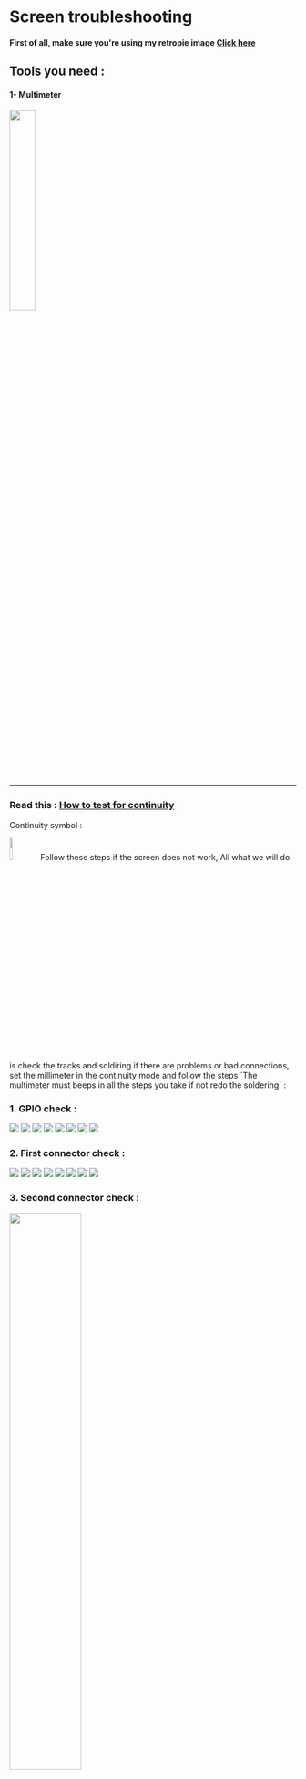 # Screen troubleshooting
#### First of all, make sure you're using my retropie image [Click here](https://github.com/Gameboypi/SPW/blob/master/Retropie%20image/README.md)
## Tools you need : 
#### 1- Multimeter 
<img src="Multimeter.jpg" width="30%">

-----

### Read this : [How to test for continuity](https://www.fluke.com/en-us/learn/best-practices/test-tools-basics/digital-multimeters/how-to-test-for-continuity-with-a-digital-multimeter)
Continuity symbol :

<img src="continuity_mod.jpg" width="10%">
Follow these steps if the screen does not work, All what we will do is check the tracks and soldiring if there are problems or bad connections, 
set the millimeter in the continuity mode and follow the steps `The multimeter must beeps in all the steps you take if not redo the soldering` :


### 1. GPIO check : 
![](Gpio/1.jpg)
![](Gpio/2.jpg)
![](Gpio/3.jpg)
![](Gpio/4.jpg)
![](Gpio/5.jpg)
![](Gpio/6.jpg)
![](Gpio/7.jpg)
![](Gpio/8.jpg)

### 2. First connector check :
![](Main_connector/1.jpg)
![](Main_connector/2.jpg)
![](Main_connector/3.jpg)
![](Main_connector/4.jpg)
![](Main_connector/5.jpg)
![](Main_connector/6.jpg)
![](Main_connector/7.jpg)
![](Main_connector/8.jpg)

### 3. Second connector check :
<img src="Second_connector/1.jpg" width="50%">
<img src="Second_connector/2.jpg" width="50%">
<img src="Second_connector/3.jpg" width="50%">
<img src="Second_connector/4.jpg" width="50%">
<img src="Second_connector/5.jpg" width="50%">
<img src="Second_connector/6.jpg" width="50%">
<img src="Second_connector/7.jpg" width="50%">
<img src="Second_connector/8.jpg" width="50%">

### 4. Screen check :
<img src="Screen_test/1.jpg" width="50%">
<img src="Screen_test/2.jpg" width="50%">
<img src="Screen_test/3.jpg" width="50%">
<img src="Screen_test/4.jpg" width="50%">
<img src="Screen_test/5.jpg" width="50%">
<img src="Screen_test/6.jpg" width="50%">
<img src="Screen_test/7.jpg" width="50%">
<img src="Screen_test/8.jpg" width="50%">
<img src="Screen_test/9.jpg" width="50%">
<img src="Screen_test/10.jpg" width="50%">

-----
### If it does not work after all this I'm 100% sure your screen is faulty. :X
